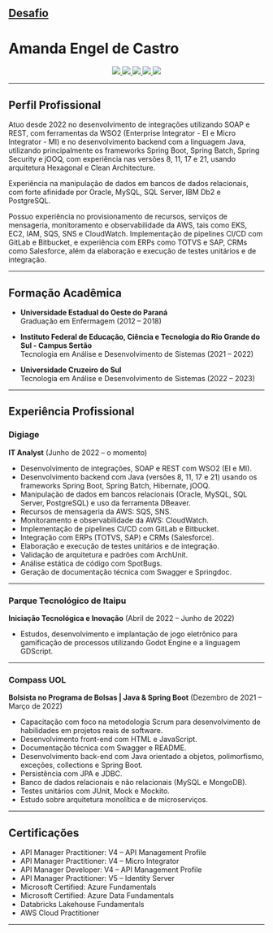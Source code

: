 ## [Desafio](https://github.com/falvojr/dio-lab-open-source/pull/602/commits/d124dd5a80666b88c6c8aad95b567745d22bce52)

# Amanda Engel de Castro

<div align="center"> 
  <a href="https://www.linkedin.com/in/amandaengeldecastro" target="_blank">
    <img src="https://img.shields.io/badge/-LinkedIn-%230077B5?style=for-the-badge&logo=linkedin&logoColor=white" target="_blank">
  </a> 
  <a href="https://t.me/amandaengeldecastro" target="_blank">
    <img src="https://img.shields.io/badge/Telegram-2CA5E0?style=for-the-badge&logo=telegram&logoColor=white" target="_blank">
  </a>
  <a href="https://x.com/amandaengeldc" target="_blank">
    <img src="https://img.shields.io/badge/X-%23000000.svg?style=for-the-badge&logo=X&logoColor=white" target="_blank">
  </a>
  <a href="https://instagram.com/amandaengeldcastro" target="_blank">
    <img src="https://img.shields.io/badge/Instagram-%23E4405F.svg?style=for-the-badge&logo=instagram&logoColor=white" target="_blank">
  </a>
  <a href="mailto:amandaengeldecastro@gmail.com" target="_blank">
    <img src="https://img.shields.io/badge/Gmail-D14836?style=for-the-badge&logo=gmail&logoColor=white" target="_blank">
  </a>
</div>


---

## Perfil Profissional

Atuo desde 2022 no desenvolvimento de integrações utilizando SOAP e REST, com ferramentas da WSO2 (Enterprise Integrator - EI e Micro Integrator - MI) e no desenvolvimento backend com a linguagem Java, utilizando principalmente os frameworks Spring Boot, Spring Batch, Spring Security e jOOQ, com experiência nas versões 8, 11, 17 e 21, usando arquitetura Hexagonal e Clean Architecture.

Experiência na manipulação de dados em bancos de dados relacionais, com forte afinidade por Oracle, MySQL, SQL Server, IBM Db2 e PostgreSQL. 

Possuo experiência no provisionamento de recursos, serviços de mensageria, monitoramento e observabilidade da AWS, tais como EKS, EC2, IAM, SQS, SNS e CloudWatch. Implementação de pipelines CI/CD com GitLab e Bitbucket, e experiência com ERPs como TOTVS e SAP, CRMs como Salesforce, além da elaboração e execução de testes unitários e de integração.

---

## Formação Acadêmica

- **Universidade Estadual do Oeste do Paraná**  
  Graduação em Enfermagem (2012 – 2018)

- **Instituto Federal de Educação, Ciência e Tecnologia do Rio Grande do Sul - Campus Sertão**  
  Tecnologia em Análise e Desenvolvimento de Sistemas (2021 – 2022)

- **Universidade Cruzeiro do Sul**  
  Tecnologia em Análise e Desenvolvimento de Sistemas (2022 – 2023)

---

## Experiência Profissional

### Digiage  
**IT Analyst** (Junho de 2022 – o momento)  

- Desenvolvimento de integrações, SOAP e REST com WSO2 (EI e MI).
- Desenvolvimento backend com Java (versões 8, 11, 17 e 21) usando os frameworks Spring Boot, Spring Batch, Hibernate, jOOQ.
- Manipulação de dados em bancos relacionais (Oracle, MySQL, SQL Server, PostgreSQL) e uso da ferramenta DBeaver.
- Recursos de mensageria da AWS: SQS, SNS.
- Monitoramento e observabilidade da AWS: CloudWatch.
- Implementação de pipelines CI/CD com GitLab e Bitbucket.
- Integração com ERPs (TOTVS, SAP) e CRMs (Salesforce).
- Elaboração e execução de testes unitários e de integração.
- Validação de arquitetura e padrões com ArchUnit.
- Análise estática de código com SpotBugs.
- Geração de documentação técnica com Swagger e Springdoc.

---

### Parque Tecnológico de Itaipu  
**Iniciação Tecnológica e Inovação** (Abril de 2022 – Junho de 2022)  

- Estudos, desenvolvimento e implantação de jogo eletrônico para gamificação de processos utilizando Godot Engine e a linguagem GDScript.

---

### Compass UOL  
**Bolsista no Programa de Bolsas | Java & Spring Boot** (Dezembro de 2021 – Março de 2022)  

- Capacitação com foco na metodologia Scrum para desenvolvimento de habilidades em projetos reais de software.
- Desenvolvimento front-end com HTML e JavaScript.
- Documentação técnica com Swagger e README.
- Desenvolvimento back-end com Java orientado a objetos, polimorfismo, exceções, collections e Spring Boot.
- Persistência com JPA e JDBC.
- Banco de dados relacionais e não relacionais (MySQL e MongoDB).
- Testes unitários com JUnit, Mock e Mockito.
- Estudo sobre arquitetura monolítica e de microserviços.

---

## Certificações

- API Manager Practitioner: V4 – API Management Profile
- API Manager Practitioner: V4 – Micro Integrator
- API Manager Developer: V4 – API Management Profile
- API Manager Practitioner: V5 – Identity Server
- Microsoft Certified: Azure Fundamentals
- Microsoft Certified: Azure Data Fundamentals
- Databricks Lakehouse Fundamentals
- AWS Cloud Practitioner

---

